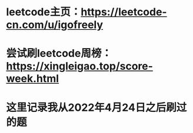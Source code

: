 # leetcode主页：https://leetcode-cn.com/u/igofreely
# 尝试刷leetcode周榜：https://xingleigao.top/score-week.html
# 这里记录我从2022年4月24日之后刷过的题
